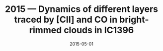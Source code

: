 ---
title: "2015 &mdash; Dynamics of different layers traced by [CII] and CO in bright-rimmed clouds in IC1396"
collection: publications
refereed: 'no'
date: "2015-05-01"
venue: "Conditions and Impact of Star Formation. Edited by R. Simon"
paperurl: 
link: "https://ui.adsabs.harvard.edu/abs/2015EAS....75..163O"
citation: "Okada, Y.; Güsten, R.; Röllig, M.; Stutzki, J.; Klein, T.; Ishihara, D., Conditions and Impact of Star Formation. Edited by R. Simon, R. Schaaf and J. Stutzki. EAS Publications Series, Volume 75-76, 2015, pp.163-166"
---